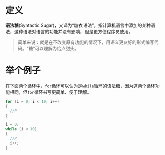 # 定义

**语法糖**(Syntactic Sugar)，又译为“糖衣语法”，指计算机语言中添加的某种语法，这种语法对语言的功能并没有影响，但是更方便程序员使用。   

> 简单来说：就是在不改变原有功能的情况下，用语义更友好的形式编写代码。“糖”可以理解为给点甜头。

# 举个例子

在下面两个循环中，`for`循环可以认为是`while`循环的语法糖，因为这两个循环功能相同，但`for`循环书写更简单、便于理解。   

```c
for (i = 0; i < 10; i++)
{
  //P
}
```

```c
i = 0;
while (i < 10)
{
  //P
  i++;
}
```